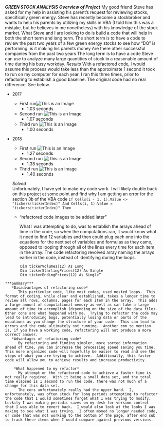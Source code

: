 ***GREEN STOCK ANALYSIS***
   ***Overview of Project***
       My good friend Steve has asked for my help in assisting his parent’s request for reviewing stocks, specifically green energy.  Steve has recently become a stockbroker and wants to help his parents by utilizing my skills in VBA (I told him this was a mistake, but he believes in me nonetheless) with his knowledge of the stock market.
What Steve and I are looking to do is build a code that will help in both the short term and long term.  The short term is to have a code to review the past two years of a few green energy stocks to see how “DQ” is performing, 
is it making his parents money
Are there other successful companies from the past two years
The long term is to have a code Steve can use to analyze many large quantities of stock in a reasonable amount of time during his busy workday.
   *Results*
With a refactored code, I would assume this process would take less than the approximate 1 second it took to run on my computer for each year.  I ran this three times, prior to refactoring to establish a good baseline. The original code had no real difference.  See below.
 - 2017
   - First run![This is an Image](https://drive.google.com/file/d/1tiKL8tAa0bibGswYVHzYQiu6ceWz7qeS/view?usp=sharing)
     -  1.03 seconds
   - Second run ![This is an Image](https://drive.google.com/file/d/1QM8euq1y_bIay5sMaNCY4_IY-qIKCUhm/view?usp=sharing)
     - 1.07 seconds
   - Third run ![This is an Image](https://drive.google.com/file/d/1eMT-g5JysesI98xLsvqY-e3pc8wQz42z/view?usp=sharing)
     - 1.00 seconds
 - 2018
   - First run ![This is an Image](https://drive.google.com/file/d/1690-BW5BrK-HoELaCzeT8GusBq73coS1/view?usp=sharing)
     -  1.27 seconds
   - Second run ![This is an Image](https://drive.google.com/file/d/1gKs9Vhn4m3NhL89buPGTjrZsSH8CupGg/view?usp=sharing)
     - 1.38 seconds
   - Thrid run ![This is an Image](https://drive.google.com/file/d/1eOs2p3DBCHQotrHLZmc4QiUM2oKN9y1j/view?usp=sharing)
     - 1.40 seconds
        
    *Solved*    
        Unfortunately, I have yet to make my code work.  I will likely double back on this project at some point and find why I am getting an error for the section 3b of the VBA code 
        ```
        If Cells(i - 1, 1).Value <> "tickers(tickerIndex)" And Cells(i, 1).Value = "tickers(tickerIndex)" Then
        ```
   - “refactored code images to be added later”


        What I was attempting to do, was to establish the arrays ahead of time in the code, so when the computations ran, it would know what it need to find 12 variables and then could plug each one into the equations for the next set of variables and formulas as they came, opposed to looping through all of the lines every time for each item in the array. The code refactoring revolved array naming the arrays earlier in the code, instead of identifying during the loops.
```
       Dim tickerVolumes(12) As Long
       Dim tickerStartingPrices(12) As Single
       Dim tickerEndingPrices(12) As Single”
```
    ***Summary***
       *Disadvantages of refactoring code*
          This particular code, like most codes, used nested loops.  This format of coding, while clear and established, takes a longer time to review all rows, columns, pages for each item in the array.  This adds a large amount of computational memory as well as can take a large amount of time to accomplish (depending on the size of the data file).  Other cons are what happened with me.  Trying to refactor the code may lead to introducing bugs, potentially losing data or parts of the equations as you change the structure of your code.  This can lead to errors and the code ultimately not running.  Another con to mention is, if you have a working code, refactoring will not produce a more correct answer.
       *Advantages of refactoring code*
          By refactoring and finding simpler, more sorted information ahead of time, you can increase the processing speed saving you time.  This more organized code will hopefully be easier to read and see the steps of what you are trying to achieve.  Additionally, this faster code will allow you to achieve results and increase productivity.

        *What happened to my refactor*
          My attempt on the refactored code to achieve a faster time is not really required.  With it being a small data set, and the total time elapsed is 1 second to run the code, there was not much of a change for this data set.  
          The cons unfortunately really had the upper hand.  I, unfortunately, was often stuck for long periods attempting to refactor the code that I would sometimes forget what I was trying to modify.  Luckily I was making periodic saves on my desk for version control that I was able to revert back.  I would also look at the looks I was making to see what I was trying.  I often moved no longer needed code, or code that was not working to the bottom of the page, after end sub to track these items when I would compare against previous versions.
